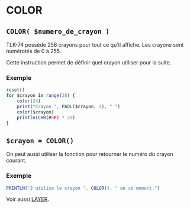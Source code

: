 # COLOR

## `COLOR( $numero_de_crayon )`

TLK-74 possède 256 crayons pour tout ce qu'il affiche.
Les crayons sont numérotés de 0 à 255.

Cette instruction permet de définir quel crayon utiliser pour la suite.

### Exemple

```ts
reset()
for $crayon in range(28) {
    color(24)
    print("Crayon ", PADL($crayon, 2), " ")
    color($crayon)
    println(CHR(#8F) * 29)
}
```

## `$crayon = COLOR()`

On peut aussi utiliser la fonction pour retourner le numéro du crayon courant.

### Exemple

```ts
PRINTLN("J'utilise le crayon ", COLOR(), " en ce moment.")
```

Voir aussi [LAYER](LAYER).
